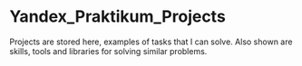 # Yandex_Praktikum_Projects
Projects are stored here, examples of tasks that I can solve. Also shown are skills, tools and libraries for solving similar problems.
